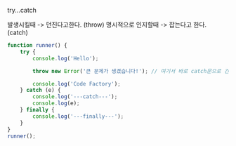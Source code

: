 try...catch

발생시킬때 -> 던진다고한다. (throw)
명시적으로 인지할때 -> 잡는다고 한다. (catch)
 

```js
function runner() {
    try {
        console.log('Hello');

        throw new Error('큰 문제가 생겼습니다!'); // 여기서 바로 catch문으로 간다

        console.log('Code Factory');
    } catch (e) {
        console.log('---catch---');
        console.log(e);
    } finally {
        console.log('---finally---');
    }
}
runner();

```
